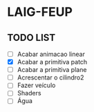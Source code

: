 # LAIG-FEUP
## TODO LIST

- [ ] Acabar animacao linear
- [X] Acabar a primitiva patch
- [ ] Acabar a primitiva plane
- [ ] Acrescentar o cilindro2
- [ ] Fazer veículo
- [ ] Shaders
- [ ] Água
